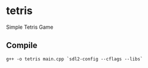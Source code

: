 # tetris
Simple Tetris Game


## Compile

```
g++ -o tetris main.cpp `sdl2-config --cflags --libs`
```